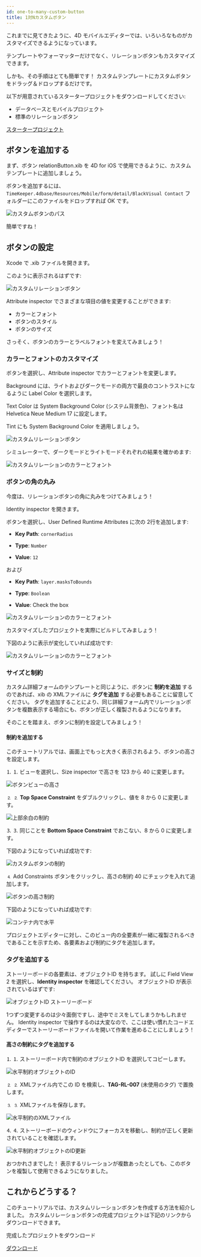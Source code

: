 ```yaml
---
id: one-to-many-custom-button
title: 1対Nカスタムボタン
---
```


これまでに見てきたように、4D モバイルエディターでは、いろいろなものがカスタマイズできるようになっています。

テンプレートやフォーマッターだけでなく、リレーションボタンもカスタマイズできます。

しかも、その手順はとても簡単です！ カスタムテンプレートにカスタムボタンをドラッグ＆ドロップするだけです。


以下が用意されているスタータープロジェクトをダウンロードしてください:

* データベースとモバイルプロジェクト
* 標準のリレーションボタン

<div className="center-button">
<a className="button button--primary"
href="https://github.com/4d-go-mobile/tutorial-OneToManyCustomButton/archive/c507e764e97e006c6c785dfc468f71f5bd708845.zip">スタータープロジェクト</a>
</div>

## ボタンを追加する

まず、ボタン relationButton.xib を 4D for iOS で使用できるように、カスタムテンプレートに追加しましょう。

ボタンを追加するには、`TimeKeeper.4dbase/Resources/Mobile/form/detail/BlackVisual Contact` フォルダーにこのファイルをドロップすれば OK です。

![カスタムボタンのパス](img/Relation-custom-button-path.png)

簡単ですね！

## ボタンの設定

Xcode で .xib ファイルを開きます。

このように表示されるはずです:

![カスタムリレーションボタン](img/Relations-custom-button-relationButton-4D-for-iOS.png)

Attribute inspector でさまざまな項目の値を変更することができます:

* カラーとフォント
* ボタンのスタイル
* ボタンのサイズ

さっそく、ボタンのカラーとラベルフォントを変えてみましょう！

### カラーとフォントのカスタマイズ

ボタンを選択し、Attribute inspector でカラーとフォントを変更します。

Background には、ライトおよびダークモードの両方で最良のコントラストになるように Label Color を選択します。

Text Color は System Background Color (システム背景色)、フォント名は Helvetica Neue Medium 17 に設定します。

Tint にも System Background Color を適用しましょう。

![カスタムリレーションボタン](img/Relations-custom-button-relationButton-4D-for-iOS-font-and-Color.png)

シミュレーターで、ダークモードとライトモードそれぞれの結果を確かめます:

![カスタムリレーションのカラーとフォント](img/Custom-relation-button-Light-and-Dark-mode-font-and-color.png)

### ボタンの角の丸み

今度は、リレーションボタンの角に丸みをつけてみましょう！

Identity inspector を開きます。

ボタンを選択し、User Defined Runtime Attributes に次の 2行を追加します:

* **Key Path**: `cornerRadius`

* **Type**: `Number`

* **Value**: `12`

および

* **Key Path**: `layer.masksToBounds`

* **Type**: `Boolean`

* **Value**: Check the box

![カスタムリレーションのカラーとフォント](img/Custom-relation-button-Xcode-round-corners.png)

カスタマイズしたプロジェクトを実際にビルドしてみましょう！

下図のように表示が変化していれば成功です:

![カスタムリレーションのカラーとフォント](img/Custom-relation-button-round-corners.png)

### サイズと制約

カスタム詳細フォームのテンプレートと同じように、ボタンに **制約を追加** するのであれば、xib の XMLファイルに **タグを追加** する必要もあることに留意してください。 タグを追加することにより、同じ詳細フォーム内でリレーションボタンを複数表示する場合にも、ボタンが正しく複製されるようになります。

そのことを踏まえ、ボタンに制約を設定してみましょう！

#### 制約を追加する

このチュートリアルでは、画面上でもっと大きく表示されるよう、ボタンの高さを設定します。

⒈ ⒈ ビューを選択し、Size inspector で高さを 123 から 40 に変更します。

![ボタンビューの高さ](img/Button-view-height.png)

⒉ ⒉ **Top Space Constraint** をダブルクリックし、値を 8 から 0 に変更します。

![上部余白の制約](img/Top-Space-constraint.png)

⒊ ⒊ 同じことを **Bottom Space Constraint** でおこない、8 から 0 に変更します。

下図のようになっていれば成功です:

![カスタムボタンの制約](img/Custom-button-constraints.png)

⒋ Add Constraints ボタンをクリックし、高さの制約 40 にチェックを入れて追加します。

![ボタンの高さ制約](img/Button-height-constraint.png)

下図のようになっていれば成功です:

![コンテナ内で水平](img/Custom-relation-button-constraints.png)

プロジェクトエディターに対し、このビュー内の全要素が一緒に複製されるべきであることを示すため、各要素および制約にタグを追加します。


### タグを追加する

ストーリーボードの各要素は、オブジェクトID を持ちます。 試しに Field View 2 を選択し、**Identity inspector** を確認してください。 オブジェクトID が表示されているはずです:

![オブジェクトID ストーリーボード](img/Custom-button-object-id-storyboard.png)

1つずつ変更するのは少々面倒ですし、途中でミスをしてしまうかもしれません。 Identity inspector で操作するのは大変なので、ここは使い慣れたコードエディターでストーリーボードファイルを開いて作業を進めることにしましょう！

#### 高さの制約にタグを追加する

⒈ ⒈ ストーリーボード内で制約のオブジェクトID を選択してコピーします。

![水平制約オブジェクトのID](img/Horizontal-constraint-object-ID.png)

⒉ ⒉ XMLファイル内でこの ID を検索し、**TAG-RL-007** (未使用のタグ) で置換します。

⒊ ⒊ XMLファイルを保存します。

![水平制約のXMLファイル](img/Horizontal-constraint-xml-file.png)

⒋ ⒋ ストーリーボードのウィンドウにフォーカスを移動し、制約が正しく更新されていることを確認します。

![水平制約オブジェクトのID更新](img/Horizontal-object-id-updated.png)

おつかれさまでした！ 表示するリレーションが複数あったとしても、このボタンを複製して使用できるようになりました。

## これからどうする？

このチュートリアルでは、カスタムリレーションボタンを作成する方法を紹介しました。 カスタムリレーションボタンの完成プロジェクトは下記のリンクからダウンロードできます。

完成したプロジェクトをダウンロード

<div className="center-button">
<a className="button button--primary"
href="https://github.com/4d-go-mobile/tutorial-OneToManyCustomButton/releases/latest/download/tutorial-OneToManyCustomButton.zip">ダウンロード</a>
</div>